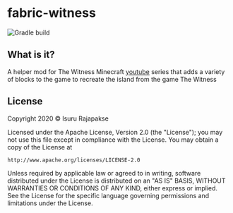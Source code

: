 # fabric-witness
![Gradle build](https://github.com/xxfast/fabric-witness/workflows/Gradle%20build/badge.svg)

## What is it?

A helper mod for The Witness Minecraft [youtube](https://www.youtube.com/watch?v=NtJE8jozI7U&list=PLgH8mtb5RMVNGH4sPxEjHp7FCWXt_txtF) series that adds a variety of blocks to the game to recreate the island from the game The Witness 

## License

Copyright 2020 © Isuru Rajapakse

Licensed under the Apache License, Version 2.0 (the "License");
you may not use this file except in compliance with the License.
You may obtain a copy of the License at

    http://www.apache.org/licenses/LICENSE-2.0

Unless required by applicable law or agreed to in writing, software
distributed under the License is distributed on an "AS IS" BASIS,
WITHOUT WARRANTIES OR CONDITIONS OF ANY KIND, either express or implied.
See the License for the specific language governing permissions and
limitations under the License.